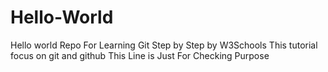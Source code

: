 # Hello-World
Hello world Repo For Learning Git
Step by Step by W3Schools
This tutorial focus on git and github
This Line is Just For Checking Purpose
